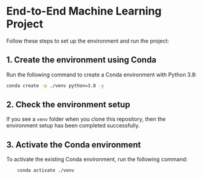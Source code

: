 # End-to-End Machine Learning Project

Follow these steps to set up the environment and run the project:

## 1. Create the environment using Conda

   Run the following command to create a Conda environment with Python 3.8:

```bash
conda create -p ./venv python=3.8 -y
```
   
## 2. Check the environment setup

   If you see a `venv` folder when you clone this repository, then the environment setup has been completed successfully.

## 3. Activate the Conda environment

   To activate the existing Conda environment, run the following command:

```bash
    conda activate ./venv
```